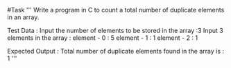 #Task
'''
Write a program in C to count a total number of duplicate elements in an array.

Test Data :
Input the number of elements to be stored in the array :3
Input 3 elements in the array :
element - 0 : 5
element - 1 : 1
element - 2 : 1

Expected Output :
Total number of duplicate elements found in the array is : 1 
'''
